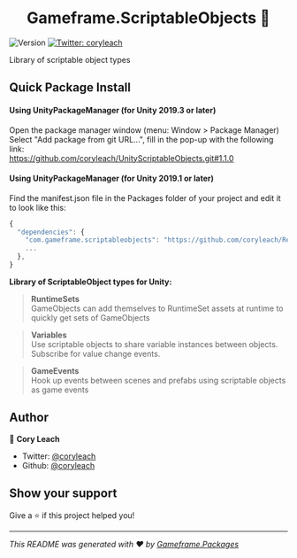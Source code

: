 <h1 align="center">Gameframe.ScriptableObjects 👋</h1>
<p>
  <img alt="Version" src="https://img.shields.io/badge/version-1.1.0-blue.svg?cacheSeconds=2592000" />
  <a href="https://twitter.com/Cory Leach">
    <img alt="Twitter: coryleach" src="https://img.shields.io/twitter/follow/coryleach.svg?style=social" target="_blank" />
  </a>
</p>

Library of scriptable object types

## Quick Package Install

#### Using UnityPackageManager (for Unity 2019.3 or later)
Open the package manager window (menu: Window > Package Manager)<br/>
Select "Add package from git URL...", fill in the pop-up with the following link:<br/>
https://github.com/coryleach/UnityScriptableObjects.git#1.1.0<br/>

#### Using UnityPackageManager (for Unity 2019.1 or later)

Find the manifest.json file in the Packages folder of your project and edit it to look like this:
```js
{
  "dependencies": {
    "com.gameframe.scriptableobjects": "https://github.com/coryleach/RepositoryName.git#1.1.0",
    ...
  },
}
```

<!-- DOC-START -->

<b>Library of ScriptableObject types for Unity:</b></br>

> <b>RuntimeSets</b></br>
> GameObjects can add themselves to RuntimeSet assets at runtime to quickly get sets of GameObjects</br>

> <b>Variables</b></br>
> Use scriptable objects to share variable instances between objects. Subscribe for value change events.</br>

> <b>GameEvents</b></br>
> Hook up events between scenes and prefabs using scriptable objects as game events</br>
 
<!-- DOC-END -->

## Author

👤 **Cory Leach**

* Twitter: [@coryleach](https://twitter.com/coryleach)
* Github: [@coryleach](https://github.com/coryleach)


## Show your support

Give a ⭐️ if this project helped you!

***
_This README was generated with ❤️ by [Gameframe.Packages](https://github.com/coryleach/unitypackages)_
